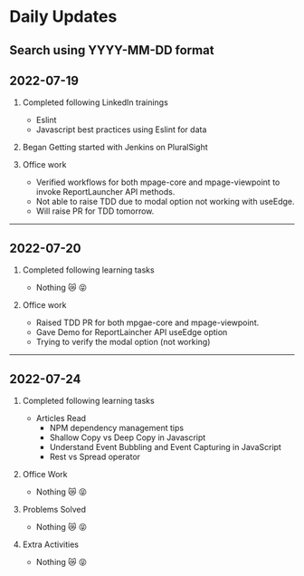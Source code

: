 # Daily Updates

## Search using YYYY-MM-DD format

## 2022-07-19

1. Completed following LinkedIn trainings 
    - Eslint
    - Javascript best practices using Eslint for data

2. Began Getting started with Jenkins on PluralSight

3. Office work
    - Verified workflows for both mpage-core and mpage-viewpoint to invoke ReportLauncher API methods.
    - Not able to raise TDD due to modal option not working with useEdge.
    - Will raise PR for TDD tomorrow.

***

## 2022-07-20

1. Completed following learning tasks
    - Nothing :crying_cat_face: :stuck_out_tongue_closed_eyes:

2. Office work
    - Raised TDD PR for both mpgae-core and mpage-viewpoint.
    - Gave Demo for ReportLaincher API useEdge option
    - Trying to verify the modal option (not working)

***

## 2022-07-24

1. Completed following learning tasks
    - Articles Read
        - NPM dependency management tips
        - Shallow Copy vs Deep Copy in Javascript
        - Understand Event Bubbling and Event Capturing in JavaScript
        - Rest vs Spread operator

2. Office Work
    - Nothing :crying_cat_face: :stuck_out_tongue_closed_eyes:

3. Problems Solved
    - Nothing :crying_cat_face: :stuck_out_tongue_closed_eyes:

4. Extra Activities
    - Nothing :crying_cat_face: :stuck_out_tongue_closed_eyes:
